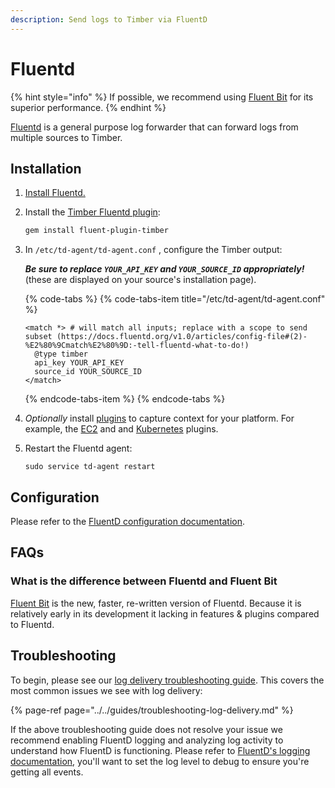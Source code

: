 ```yaml
---
description: Send logs to Timber via FluentD
---
```


# Fluentd

{% hint style="info" %}
If possible, we recommend using [Fluent Bit](../fluent-bit.md) for its superior performance.
{% endhint %}

[Fluentd](https://www.fluentd.org/) is a general purpose log forwarder that can forward logs from multiple sources to Timber.

## Installation

1. [Install Fluentd.](https://docs.fluentd.org/v1.0/categories/installation)
2. Install the [Timber Fluentd plugin](https://github.com/timberio/fluent-plugin-timber):  


   ```bash
   gem install fluent-plugin-timber
   ```

3. In `/etc/td-agent/td-agent.conf` , configure the Timber output:  


   _**Be sure to replace `YOUR_API_KEY` and `YOUR_SOURCE_ID` appropriately!**_  
   \(these are displayed on your source's installation page\).



   {% code-tabs %}
   {% code-tabs-item title="/etc/td-agent/td-agent.conf" %}
   ```markup
   <match *> # will match all inputs; replace with a scope to send subset (https://docs.fluentd.org/v1.0/articles/config-file#(2)-%E2%80%9Cmatch%E2%80%9D:-tell-fluentd-what-to-do!)
     @type timber
     api_key YOUR_API_KEY
     source_id YOUR_SOURCE_ID
   </match>
   ```
   {% endcode-tabs-item %}
   {% endcode-tabs %}

4. _Optionally_ install [plugins](https://www.fluentd.org/plugins) to capture context for your platform. For example, the [EC2](https://github.com/takus/fluent-plugin-ec2-metadata) and and [Kubernetes](https://github.com/fabric8io/fluent-plugin-kubernetes_metadata_filter) plugins.
5. Restart the Fluentd agent:  


   ```text
   sudo service td-agent restart
   ```

## Configuration

Please refer to the [FluentD configuration documentation](https://docs.fluentd.org/v0.12/articles/config-file).

## FAQs

### What is the difference between Fluentd and Fluent Bit

[Fluent Bit](../fluent-bit.md) is the new, faster, re-written version of Fluentd. Because it is relatively early in its development it lacking in features & plugins compared to Fluentd.

## Troubleshooting

To begin, please see our [log delivery troubleshooting guide](../../guides/troubleshooting-log-delivery.md). This covers the most common issues we see with log delivery:

{% page-ref page="../../guides/troubleshooting-log-delivery.md" %}

If the above troubleshooting guide does not resolve your issue we recommend enabling FluentD logging and analyzing log activity to understand how FluentD is functioning. Please refer to [FluentD's logging documentation](https://docs.fluentd.org/v1.0/articles/logging), you'll want to set the log level to debug to ensure you're getting all events.

